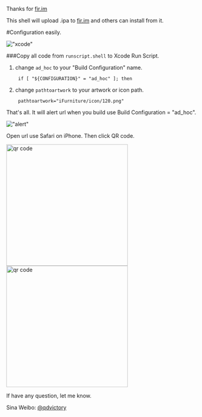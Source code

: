 Thanks for [fir.im](http://fir.im)

This shell will upload .ipa to [fir.im](http://fir.im) and others can install from it.

#Configuration easily.

!["xcode"](http://www.minroad.com/wp-content/uploads/2013/11/a.png)

###Copy all code from `runscript.shell` to Xcode Run Script.

1. change `ad_hoc` to your "Build Configuration" name.

		if [ "${CONFIGURATION}" = "ad_hoc" ]; then
	
2. change `pathtoartwork` to your artwork or icon path.
   
		pathtoartwork="iFurniture/icon/120.png"
	

That's all.  It will alert url when you build use Build Configuration = "ad_hoc".

!["alert"](http://www.minroad.com/wp-content/uploads/2013/11/b.png)

Open url use Safari on iPhone. Then click QR code.

<img src="http://www.minroad.com/wp-content/uploads/2013/11/Screenshot-2013.11.14-13.15.26.png" alt="qr code" width=320px />

<img src="http://www.minroad.com/wp-content/uploads/2013/11/Screenshot-2013.11.14-13.16.29.png" alt="qr code" width=320px />


If have any question, let me know.

Sina Weibo: [@qdvictory](http://weibo.com/qdvictory)

